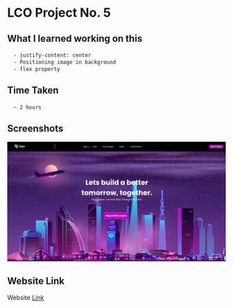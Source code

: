 # LCO Project No. 5
   ## What I learned working on this
      - justify-content: center
      - Positioning image in background
      - flex property
  ## Time Taken
      ~ 2 hours
  ## Screenshots
![This is an image](5.png)
  ## Website Link
Website [Link](https://62e3a6c85320cf6b9a5d1c72--strong-kashata-b0c680.netlify.app/)